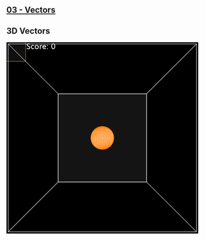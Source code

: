 ## [03 - Vectors](https://github.com/yrgo/gp20/tree/master/Programming%20Fundamentals/03%20-%20Vectors)


## 3D Vectors
<img src="https://github.com/danielalexandernielsen/Yrgo/blob/master/Daniel_03_Vectors/Daniel_03_Vectors_3D/nielsen_daniel_03Vectors.gif?raw=true">
